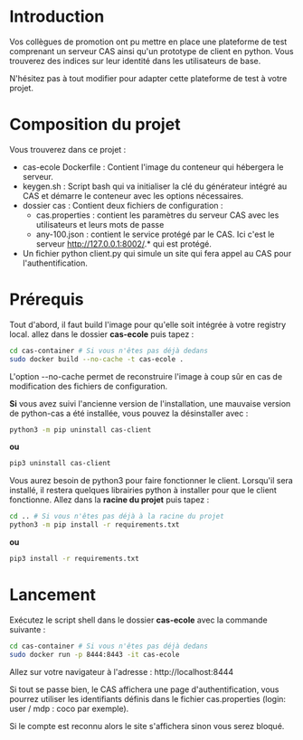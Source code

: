# Introduction

Vos collègues de promotion ont pu mettre en place une plateforme de test comprenant un serveur CAS ainsi qu'un prototype de client en python. Vous trouverez des indices sur leur identité dans les utilisateurs de base.

N'hésitez pas à tout modifier pour adapter cette plateforme de test à votre projet.

# Composition du projet

Vous trouverez dans ce projet :
- cas-ecole Dockerfile : Contient l'image du conteneur qui hébergera le serveur.
- keygen.sh : Script bash qui va initialiser la clé du générateur intégré au CAS et démarre le conteneur avec les options nécessaires.
- dossier cas : Contient deux fichiers de configuration :
  - cas.properties : contient les paramètres du serveur CAS avec les utilisateurs et leurs mots de passe
  - any-100.json : contient le service protégé par le CAS. Ici c'est le serveur http://127.0.0.1:8002/.* qui est protégé.
- Un fichier python client.py qui simule un site qui fera appel au CAS pour l'authentification.

# Prérequis

Tout d'abord, il faut build l'image pour qu'elle soit intégrée à votre registry local. allez dans le dossier **cas-ecole** puis tapez :
```bash
cd cas-container # Si vous n'êtes pas déjà dedans
sudo docker build --no-cache -t cas-ecole .
```
L'option --no-cache permet de reconstruire l'image à coup sûr en cas de modification des fichiers de configuration.

**Si** vous avez suivi l'ancienne version de l'installation, une mauvaise version de python-cas a été installée, vous pouvez la désinstaller avec :

```bash
python3 -m pip uninstall cas-client
```

**ou**

```bash
pip3 uninstall cas-client
```


Vous aurez besoin de python3 pour faire fonctionner le client. Lorsqu'il sera installé, il restera quelques librairies python à installer pour que le client fonctionne. Allez dans la **racine du projet** puis tapez :

```bash
cd .. # Si vous n'êtes pas déjà à la racine du projet
python3 -m pip install -r requirements.txt
```

**ou**

```bash
pip3 install -r requirements.txt
```

# Lancement

Exécutez le script shell dans le dossier **cas-ecole** avec la commande suivante :
```bash
cd cas-container # Si vous n'êtes pas déjà dedans
sudo docker run -p 8444:8443 -it cas-ecole
```

Allez sur votre navigateur à l'adresse : http://localhost:8444

Si tout se passe bien, le CAS affichera une page d'authentification, vous pourrez utiliser les identifiants définis dans le fichier cas.properties (login: user / mdp : coco par exemple).

Si le compte est reconnu alors le site s'affichera sinon vous serez bloqué.